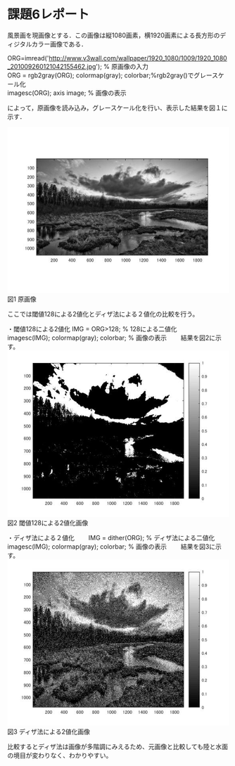 ﻿# 課題6レポート

風景画を現画像とする．この画像は縦1080画素，横1920画素による長方形のディジタルカラー画像である．

ORG=imread('http://www.v3wall.com/wallpaper/1920_1080/1009/1920_1080_201009260121042155462.jpg'); % 原画像の入力  
ORG = rgb2gray(ORG); colormap(gray); colorbar;%rgb2gray()でグレースケール化  
imagesc(ORG); axis image; % 画像の表示  

によって，原画像を読み込み，グレースケール化を行い、表示した結果を図１に示す．  

![原画像](https://github.com/MogmogPakupaku/lecture_image_processing/blob/master/image/kadai2_gryorg.jpg)  
図1 原画像

ここでは閾値128による2値化とディザ法による２値化の比較を行う。　　

・閾値128による2値化
IMG = ORG>128; % 128による二値化　　
imagesc(IMG); colormap(gray); colorbar; % 画像の表示　　
結果を図2に示す。  
![原画像](https://github.com/MogmogPakupaku/lecture_image_processing/blob/master/image/kadai6_128.jpg)    
図2 閾値128による2値化画像

・ディザ法による２値化　　
IMG = dither(ORG); % ディザ法による二値化　　
imagesc(IMG); colormap(gray); colorbar; % 画像の表示　　
結果を図3に示す。　　
![原画像](https://github.com/MogmogPakupaku/lecture_image_processing/blob/master/image/kadai6_dither.jpg)  
図3 ディザ法による2値化画像
  
比較するとディザ法は画像が多階調にみえるため、元画像と比較しても陸と水面の境目が変わりなく、わかりやすい。


